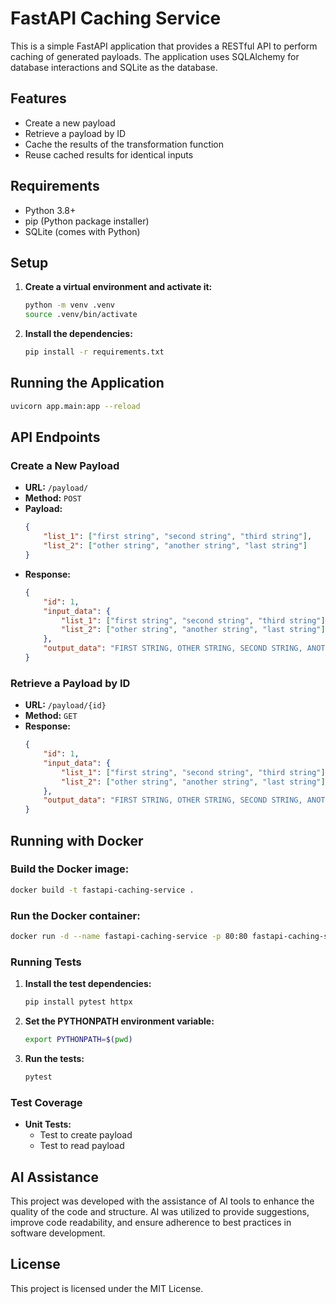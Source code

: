 # FastAPI Caching Service

This is a simple FastAPI application that provides a RESTful API to perform caching of generated payloads. The application uses SQLAlchemy for database interactions and SQLite as the database.

## Features

- Create a new payload
- Retrieve a payload by ID
- Cache the results of the transformation function
- Reuse cached results for identical inputs

## Requirements

- Python 3.8+
- pip (Python package installer)
- SQLite (comes with Python)

## Setup

1. **Create a virtual environment and activate it:**

    ```sh
    python -m venv .venv
    source .venv/bin/activate
    ```

2. **Install the dependencies:**

    ```sh
    pip install -r requirements.txt
    ```

## Running the Application

```sh
uvicorn app.main:app --reload
```

## API Endpoints

### Create a New Payload

- **URL:** `/payload/`
- **Method:** `POST`
- **Payload:**
    ```json
    {
        "list_1": ["first string", "second string", "third string"],
        "list_2": ["other string", "another string", "last string"]
    }
    ```
- **Response:**
    ```json
    {
        "id": 1,
        "input_data": {
            "list_1": ["first string", "second string", "third string"],
            "list_2": ["other string", "another string", "last string"]
        },
        "output_data": "FIRST STRING, OTHER STRING, SECOND STRING, ANOTHER STRING, THIRD STRING, LAST STRING"
    }
    ```

### Retrieve a Payload by ID

- **URL:** `/payload/{id}`
- **Method:** `GET`
- **Response:**
    ```json
    {
        "id": 1,
        "input_data": {
            "list_1": ["first string", "second string", "third string"],
            "list_2": ["other string", "another string", "last string"]
        },
        "output_data": "FIRST STRING, OTHER STRING, SECOND STRING, ANOTHER STRING, THIRD STRING, LAST STRING"
    }
    ```

## Running with Docker

### Build the Docker image:

```sh
docker build -t fastapi-caching-service .
```

### Run the Docker container:

```sh
docker run -d --name fastapi-caching-service -p 80:80 fastapi-caching-service
```

### Running Tests

1. **Install the test dependencies:**

    ```sh
    pip install pytest httpx
    ```

2. **Set the PYTHONPATH environment variable:**

    ```sh
    export PYTHONPATH=$(pwd)
    ```

3. **Run the tests:**

    ```sh
    pytest
    ```

### Test Coverage

- **Unit Tests:**
    - Test to create payload
    - Test to read payload

## AI Assistance
This project was developed with the assistance of AI tools to enhance the quality of the code and structure. AI was utilized to provide suggestions, improve code readability, and ensure adherence to best practices in software development.

## License
This project is licensed under the MIT License.